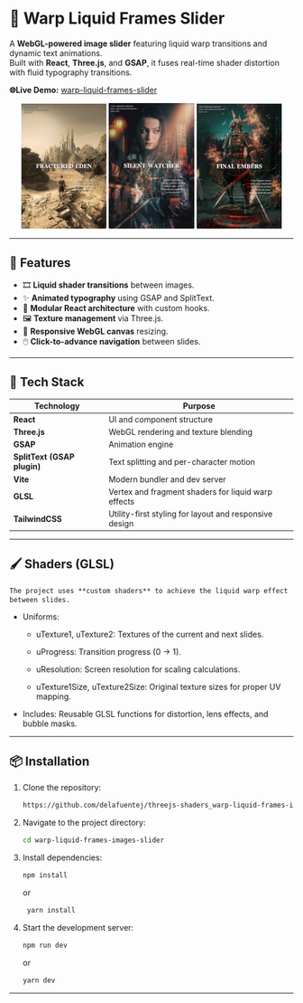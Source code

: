 # 🌌 Warp Liquid Frames Slider

A **WebGL-powered image slider** featuring liquid warp transitions and dynamic text animations.  
Built with **React**, **Three.js**, and **GSAP**, it fuses real-time shader distortion with fluid typography transitions.

**🌐Live Demo:** [warp-liquid-frames-slider](https:/three-js-shaders-warp-liquid-frames.vercel.app/)

<p align="center" width="100%">
<img src="public/images/app/app-1.png" width="30%" />
<img src="public/images/app/app-2.png" width="30%" />
<img src="public/images/app/app-4.png" width="30%" />
</p>

---

## 🚀 Features

- 🎞️ **Liquid shader transitions** between images.
- ✨ **Animated typography** using GSAP and SplitText.
- 🧠 **Modular React architecture** with custom hooks.
- 🖼️ **Texture management** via Three.js.
- 📱 **Responsive WebGL canvas** resizing.
- 🖱️ **Click-to-advance navigation** between slides.

---

## 🧩 Tech Stack

| Technology                  | Purpose                                                |
| --------------------------- | ------------------------------------------------------ |
| **React**                   | UI and component structure                             |
| **Three.js**                | WebGL rendering and texture blending                   |
| **GSAP**                    | Animation engine                                       |
| **SplitText (GSAP plugin)** | Text splitting and per-character motion                |
| **Vite**                    | Modern bundler and dev server                          |
| **GLSL**                    | Vertex and fragment shaders for liquid warp effects    |
| **TailwindCSS**             | Utility-first styling for layout and responsive design |

---

## 🖌️ Shaders (GLSL)

    The project uses **custom shaders** to achieve the liquid warp effect between slides.

- Uniforms:

  - uTexture1, uTexture2: Textures of the current and next slides.

  - uProgress: Transition progress (0 → 1).

  - uResolution: Screen resolution for scaling calculations.

  - uTexture1Size, uTexture2Size: Original texture sizes for proper UV mapping.

- Includes:
  Reusable GLSL functions for distortion, lens effects, and bubble masks.

---

## 📦 Installation

1. Clone the repository:
   ```bash
   https://github.com/delafuentej/threejs-shaders_warp-liquid-frames-images-slider.git
   ```
2. Navigate to the project directory:
   ```bash
   cd warp-liquid-frames-images-slider
   ```
3. Install dependencies:

   ```bash
   npm install
   ```

   or

   ```bash
    yarn install
   ```

4. Start the development server:
   ```bash
   npm run dev
   ```
   or
   ```bash
   yarn dev
   ```

---
